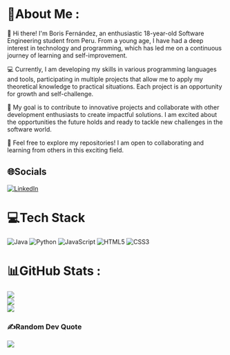 # 💫About Me :
👋 Hi there! I'm Boris Fernández, an enthusiastic 18-year-old Software Engineering student from Peru. From a young age, I have had a deep interest in technology and programming, which has led me on a continuous journey of learning and self-improvement.

💻 Currently, I am developing my skills in various programming languages and tools, participating in multiple projects that allow me to apply my theoretical knowledge to practical situations. Each project is an opportunity for growth and self-challenge.

🚀 My goal is to contribute to innovative projects and collaborate with other development enthusiasts to create impactful solutions. I am excited about the opportunities the future holds and ready to tackle new challenges in the software world.

🔗 Feel free to explore my repositories! I am open to collaborating and learning from others in this exciting field.

## 🌐Socials
[![LinkedIn](https://img.shields.io/badge/LinkedIn-%230077B5.svg?logo=linkedin&logoColor=white)](https://linkedin.com/in/boris-fernandez-cabrera-0723572a7)

# 💻Tech Stack
![Java](https://img.shields.io/badge/java-%23ED8B00.svg?style=for-the-badge&logo=java&logoColor=white) ![Python](https://img.shields.io/badge/python-3670A0?style=for-the-badge&logo=python&logoColor=ffdd54) ![JavaScript](https://img.shields.io/badge/javascript-%23323330.svg?style=for-the-badge&logo=javascript&logoColor=%23F7DF1E) ![HTML5](https://img.shields.io/badge/html5-%23E34F26.svg?style=for-the-badge&logo=html5&logoColor=white) ![CSS3](https://img.shields.io/badge/css3-%231572B6.svg?style=for-the-badge&logo=css3&logoColor=white)
# 📊GitHub Stats :
![](https://github-readme-stats.vercel.app/api?username=boris-fernandez&theme=radical&hide_border=false&include_all_commits=false&count_private=true)<br/>
![](https://github-readme-streak-stats.herokuapp.com/?user=boris-fernandez&theme=radical&hide_border=false)<br/>
![](https://github-readme-stats.vercel.app/api/top-langs/?username=boris-fernandez&theme=radical&hide_border=false&include_all_commits=false&count_private=true&layout=compact)

### ✍️Random Dev Quote
![](https://quotes-github-readme.vercel.app/api?type=horizontal&theme=radical)

